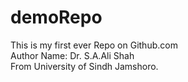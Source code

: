 # demoRepo
This is my first ever Repo on Github.com 
<br>
Author Name: Dr. S.A.Ali Shah<br>
From University of Sindh Jamshoro.
